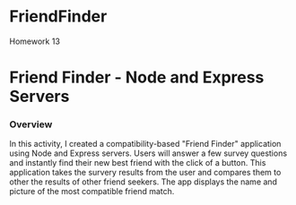 # FriendFinder
Homework 13

# Friend Finder - Node and Express Servers

### Overview

In this activity, I created a compatibility-based "Friend Finder" application using Node and Express servers. Users will answer a few survey questions and instantly find their new best friend with the click of a button. This application takes the survery results from the user and compares them to other the results of other friend seekers. The app displays the name and picture of the most compatible friend match. 

